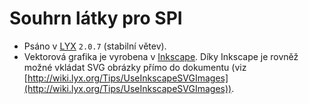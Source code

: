 # Souhrn látky pro SPI #

- Psáno v [LYX](http://www.lyx.org/) `2.0.7` (stabilní větev).
- Vektorová grafika je vyrobena v [Inkscape](http://www.inkscape.org/cs/). Díky Inkscape je rovněž možné vkládat SVG obrázky přímo do dokumentu (viz [http://wiki.lyx.org/Tips/UseInkscapeSVGImages](http://wiki.lyx.org/Tips/UseInkscapeSVGImages)).
